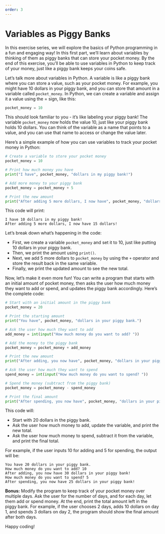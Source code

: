 ```yaml
---
order: 3
---
```


# Variables as Piggy Banks

In this exercise series, we will explore the basics of Python programming in a fun and engaging way! In this first part, we’ll learn about variables by thinking of them as piggy banks that can store your pocket money. By the end of this exercise, you’ll be able to use variables in Python to keep track of your money, just like a piggy bank keeps your coins safe.

Let’s talk more about variables in Python. A variable is like a piggy bank where you can store a value, such as your pocket money. For example, you might have 10 dollars in your piggy bank, and you can store that amount in a variable called `pocket_money`. In Python, we can create a variable and assign it a value using the = sign, like this:

```python
pocket_money = 10
```

This should look familiar to you - it’s like labeling your piggy bank! The variable `pocket_money` now holds the value 10, just like your piggy bank holds 10 dollars. You can think of the variable as a name that points to a value, and you can use that name to access or change the value later.

Here’s a simple example of how you can use variables to track your pocket money in Python:

```python
# Create a variable to store your pocket money
pocket_money = 10

# Print how much money you have
print("I have", pocket_money, "dollars in my piggy bank!")

# Add more money to your piggy bank
pocket_money = pocket_money + 5

# Print the new amount
print("After adding 5 more dollars, I now have", pocket_money, "dollars!")
```

This code will print:

```
I have 10 dollars in my piggy bank!
After adding 5 more dollars, I now have 15 dollars!
```

Let’s break down what’s happening in the code:

- First, we create a variable `pocket_money` and set it to 10, just like putting 10 dollars in your piggy bank.
- Then, we print the amount using `print()`.
- Next, we add 5 more dollars to `pocket_money` by using the `+` operator and store the result back in the same variable.
- Finally, we print the updated amount to see the new total.

Now, let’s make it even more fun! You can write a program that starts with an initial amount of pocket money, then asks the user how much money they want to add or spend, and updates the piggy bank accordingly. Here’s the complete code:

```python
# Start with an initial amount in the piggy bank
pocket_money = 20

# Print the starting amount
print("You have", pocket_money, "dollars in your piggy bank.")

# Ask the user how much they want to add
add_money = int(input("How much money do you want to add? "))

# Add the money to the piggy bank
pocket_money = pocket_money + add_money

# Print the new amount
print("After adding, you now have", pocket_money, "dollars in your piggy bank!")

# Ask the user how much they want to spend
spend_money = int(input("How much money do you want to spend? "))

# Spend the money (subtract from the piggy bank)
pocket_money = pocket_money - spend_money

# Print the final amount
print("After spending, you now have", pocket_money, "dollars in your piggy bank!")
```

This code will:

- Start with 20 dollars in the piggy bank.
- Ask the user how much money to add, update the variable, and print the new total.
- Ask the user how much money to spend, subtract it from the variable, and print the final total.

For example, if the user inputs 10 for adding and 5 for spending, the output will be:

```
You have 20 dollars in your piggy bank.
How much money do you want to add? 10
After adding, you now have 30 dollars in your piggy bank!
How much money do you want to spend? 5
After spending, you now have 25 dollars in your piggy bank!
```

**Bonus:** Modify the program to keep track of your pocket money over multiple days. Ask the user for the number of days, and for each day, let them add or spend money. At the end, print the total amount left in the piggy bank. For example, if the user chooses 2 days, adds 10 dollars on day 1, and spends 3 dollars on day 2, the program should show the final amount after both days.

Happy coding!
